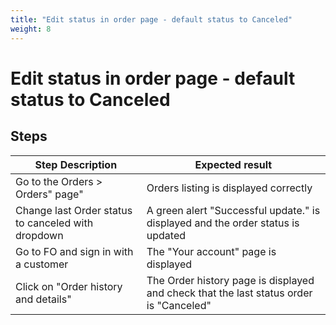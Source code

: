```yaml
---
title: "Edit status in order page - default status to Canceled"
weight: 8
---
```


# Edit status in order page - default status to Canceled
## Steps
| Step Description | Expected result |
| ----- | ----- |
| Go to the Orders > Orders" page" | Orders listing is displayed correctly |
| Change last Order status to canceled with dropdown | A green alert "Successful update." is displayed and the order status is updated |
| Go to FO and sign in with a customer | The "Your account" page is displayed |
| Click on "Order history and details" | The Order history page is displayed and check that the last status order is "Canceled" |
